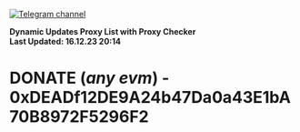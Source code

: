 [![Telegram channel](https://img.shields.io/endpoint?url=https://runkit.io/damiankrawczyk/telegram-badge/branches/master?url=https://t.me/n4z4v0d)](https://t.me/n4z4v0d) 

**Dynamic Updates Proxy List with Proxy Checker**  
**Last Updated: 16.12.23 20:14**

# DONATE (_any evm_) - 0xDEADf12DE9A24b47Da0a43E1bA70B8972F5296F2
